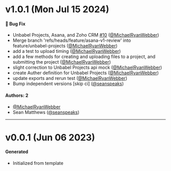 # v1.0.1 (Mon Jul 15 2024)

#### 🐛 Bug Fix

- Unbabel Projects, Asana, and Zoho CRM [#10](https://github.com/friggframework/api-module-library/pull/10) ([@MichaelRyanWebber](https://github.com/MichaelRyanWebber))
- Merge branch 'refs/heads/feature/asana-v1-review' into feature/unbabel-projects ([@MichaelRyanWebber](https://github.com/MichaelRyanWebber))
- add a test to upload timing ([@MichaelRyanWebber](https://github.com/MichaelRyanWebber))
- add a few methods for creating and uploading files to a project, and submitting the project ([@MichaelRyanWebber](https://github.com/MichaelRyanWebber))
- slight correction to Unbabel Projects api mock ([@MichaelRyanWebber](https://github.com/MichaelRyanWebber))
- create Auther definition for Unbabel Projects ([@MichaelRyanWebber](https://github.com/MichaelRyanWebber))
- update exports and rerun test ([@MichaelRyanWebber](https://github.com/MichaelRyanWebber))
- Bump independent versions \[skip ci\] ([@seanspeaks](https://github.com/seanspeaks))

#### Authors: 2

- [@MichaelRyanWebber](https://github.com/MichaelRyanWebber)
- Sean Matthews ([@seanspeaks](https://github.com/seanspeaks))

---

# v0.0.1 (Jun 06 2023)

#### Generated

- Initialized from template
